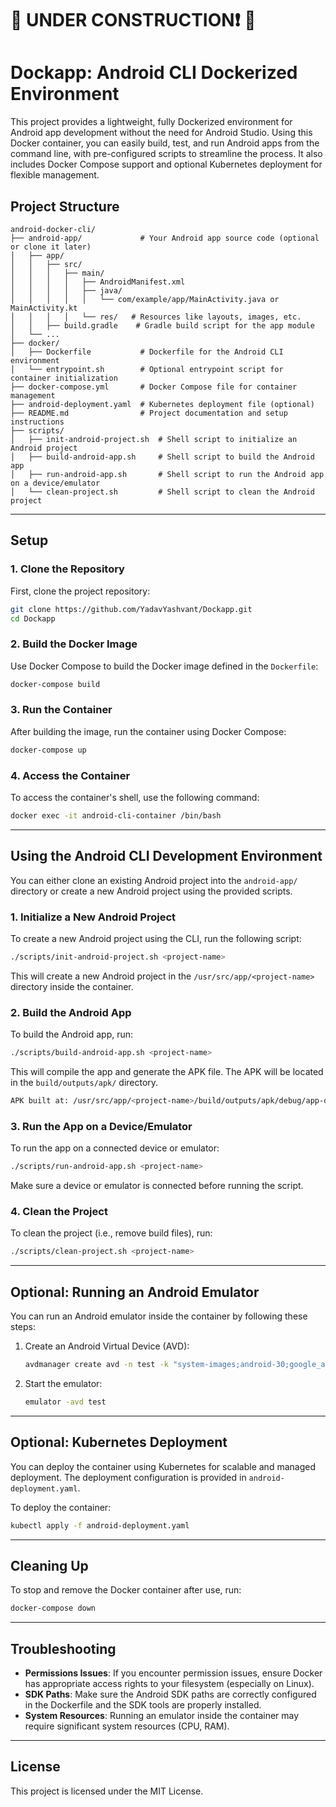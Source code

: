 # 🚧 UNDER CONSTRUCTION❗ 🚧
# **Dockapp: Android CLI Dockerized Environment**

This project provides a lightweight, fully Dockerized environment for Android app development without the need for Android Studio. Using this Docker container, you can easily build, test, and run Android apps from the command line, with pre-configured scripts to streamline the process. It also includes Docker Compose support and optional Kubernetes deployment for flexible management.

## **Project Structure**

```plaintext
android-docker-cli/
├── android-app/             # Your Android app source code (optional or clone it later)
│   ├── app/
│   │   ├── src/
│   │   │   ├── main/
│   │   │   │   ├── AndroidManifest.xml
│   │   │   │   ├── java/
│   │   │   │   │   └── com/example/app/MainActivity.java or MainActivity.kt
│   │   │   │   └── res/   # Resources like layouts, images, etc.
│   │   ├── build.gradle    # Gradle build script for the app module
│   └── ...
├── docker/
│   ├── Dockerfile           # Dockerfile for the Android CLI environment
│   └── entrypoint.sh        # Optional entrypoint script for container initialization
├── docker-compose.yml       # Docker Compose file for container management
├── android-deployment.yaml  # Kubernetes deployment file (optional)
├── README.md                # Project documentation and setup instructions
├── scripts/
│   ├── init-android-project.sh  # Shell script to initialize an Android project
│   ├── build-android-app.sh     # Shell script to build the Android app
│   ├── run-android-app.sh       # Shell script to run the Android app on a device/emulator
│   └── clean-project.sh         # Shell script to clean the Android project
```

---

## **Setup**

### **1. Clone the Repository**

First, clone the project repository:

```bash
git clone https://github.com/YadavYashvant/Dockapp.git
cd Dockapp
```

### **2. Build the Docker Image**

Use Docker Compose to build the Docker image defined in the `Dockerfile`:

```bash
docker-compose build
```

### **3. Run the Container**

After building the image, run the container using Docker Compose:

```bash
docker-compose up
```

### **4. Access the Container**

To access the container's shell, use the following command:

```bash
docker exec -it android-cli-container /bin/bash
```

---

## **Using the Android CLI Development Environment**

You can either clone an existing Android project into the `android-app/` directory or create a new Android project using the provided scripts.

### **1. Initialize a New Android Project**

To create a new Android project using the CLI, run the following script:

```bash
./scripts/init-android-project.sh <project-name>
```

This will create a new Android project in the `/usr/src/app/<project-name>` directory inside the container.

### **2. Build the Android App**

To build the Android app, run:

```bash
./scripts/build-android-app.sh <project-name>
```

This will compile the app and generate the APK file. The APK will be located in the `build/outputs/apk/` directory.

```bash
APK built at: /usr/src/app/<project-name>/build/outputs/apk/debug/app-debug.apk
```

### **3. Run the App on a Device/Emulator**

To run the app on a connected device or emulator:

```bash
./scripts/run-android-app.sh <project-name>
```

Make sure a device or emulator is connected before running the script.

### **4. Clean the Project**

To clean the project (i.e., remove build files), run:

```bash
./scripts/clean-project.sh <project-name>
```

---

## **Optional: Running an Android Emulator**

You can run an Android emulator inside the container by following these steps:

1. Create an Android Virtual Device (AVD):

    ```bash
    avdmanager create avd -n test -k "system-images;android-30;google_apis;x86_64"
    ```

2. Start the emulator:

    ```bash
    emulator -avd test
    ```

---

## **Optional: Kubernetes Deployment**

You can deploy the container using Kubernetes for scalable and managed deployment. The deployment configuration is provided in `android-deployment.yaml`.

To deploy the container:

```bash
kubectl apply -f android-deployment.yaml
```

---

## **Cleaning Up**

To stop and remove the Docker container after use, run:

```bash
docker-compose down
```

---

## **Troubleshooting**

- **Permissions Issues**: If you encounter permission issues, ensure Docker has appropriate access rights to your filesystem (especially on Linux).
- **SDK Paths**: Make sure the Android SDK paths are correctly configured in the Dockerfile and the SDK tools are properly installed.
- **System Resources**: Running an emulator inside the container may require significant system resources (CPU, RAM).

---

## **License**

This project is licensed under the MIT License.

